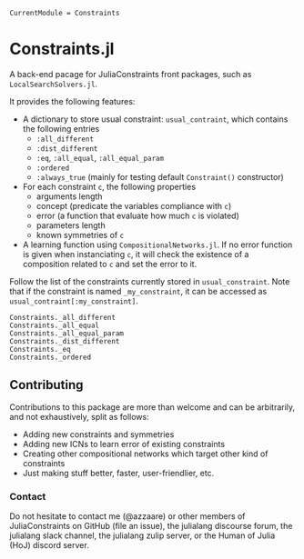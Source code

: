 ```@meta
CurrentModule = Constraints
```

# Constraints.jl

A  back-end pacage for JuliaConstraints front packages, such as `LocalSearchSolvers.jl`.

It provides the following features:
- A dictionary to store usual constraint: `usual_contraint`, which contains the following entries
  - `:all_different`
  - `:dist_different`
  - `:eq`, `:all_equal`, `:all_equal_param`
  - `:ordered`
  - `:always_true` (mainly for testing default `Constraint()` constructor)
- For each constraint `c`, the following properties
  - arguments length
  - concept (predicate the variables compliance with `c`)
  - error (a function that evaluate how much `c` is violated)
  - parameters length
  - known symmetries of `c`
- A learning function using `CompositionalNetworks.jl`. If no error function is given when instanciating `c`, it will check the existence of a composition related to `c` and set the error to it.

Follow the list of the constraints currently stored in `usual_constraint`. Note that if the constraint is named `_my_constraint`, it can be accessed as `usual_contraint[:my_constraint]`.

```@docs
Constraints._all_different
Constraints._all_equal
Constraints._all_equal_param
Constraints._dist_different
Constraints._eq
Constraints._ordered
```

## Contributing

Contributions to this package are more than welcome and can be arbitrarily, and not exhaustively, split as follows:
- Adding new constraints and symmetries
- Adding new ICNs to learn error of existing constraints
- Creating other compositional networks which target other kind of constraints
- Just making stuff better, faster, user-friendlier, etc.

### Contact
Do not hesitate to contact me (@azzaare) or other members of JuliaConstraints on GitHub (file an issue), the julialang discourse forum, the julialang slack channel, the julialang zulip server, or the Human of Julia (HoJ) discord server.